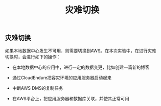 ﻿---
title: "灾难切换"
chapter: false
weight: 70
---

## 灾难切换

如果本地数据中心发生不可用，则需要切换到AWS。在本次实验中，在进行灾难切换时，会进行如下的操作：

* 在本地数据中心的应用中，进行一定的数据变更，比如创建一篇新的博客

* 通过CloudEndure把容灾环境的应用服务器启动起来

* 中断AWS DMS的复制任务

* 在AWS平台上，把应用服务器和数据库关联，并使其正常可用